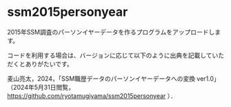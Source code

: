 # ssm2015personyear
2015年SSM調査のパーソンイヤーデータを作るプログラムをアップロードします。

コードを利用する場合は、バージョンに応じて以下のように出典を記載していただくとありがたいです。

麦山亮太，2024，「SSM職歴データのパーソンイヤーデータへの変換 ver1.0」（2024年5月31日閲覧，https://github.com/ryotamugiyama/ssm2015personyear ）．
